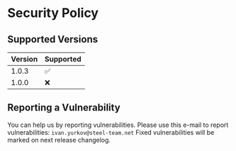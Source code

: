 # Security Policy

## Supported Versions

| Version | Supported          |
| ------- | ------------------ |
| 1.0.3   | :white_check_mark: |
| 1.0.0   | :x:                |

## Reporting a Vulnerability

You can help us by reporting vulnerabilities.
Please use this e-mail to report vulnerabilities: `ivan.yurkov@steel-team.net`
Fixed vulnerabilities will be marked on next release changelog.

